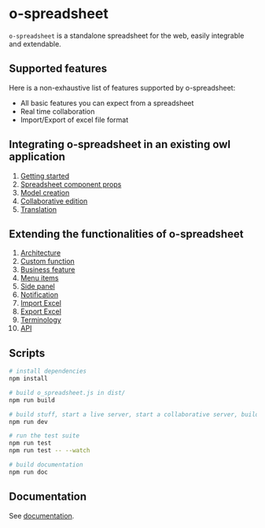 # o-spreadsheet

`o-spreadsheet` is a standalone spreadsheet for the web, easily integrable and extendable.

## Supported features

Here is a non-exhaustive list of features supported by o-spreadsheet:

- All basic features you can expect from a spreadsheet
- Real time collaboration
- Import/Export of excel file format

## Integrating o-spreadsheet in an existing owl application

1. [Getting started](doc/integrating/integration.md#getting-started)
2. [Spreadsheet component props](doc/integrating/integration.md#spreadsheet-component-props)
3. [Model creation](doc/integrating/integration.md#model-creation)
4. [Collaborative edition](doc/integrating/integration.md#collaborative-edition)
5. [Translation](doc/integrating/integration.md#translation)
<!--

- use with other UI library
- use with Typescript
  -->

## Extending the functionalities of o-spreadsheet

1. [Architecture](doc/extending/architecture.md)
2. [Custom function](doc/add_function.md)
3. [Business feature](doc/extending/business_feature.md)
4. [Menu items]()
5. [Side panel]()
6. [Notification]()
7. [Import Excel]()
8. [Export Excel](doc/extending/xlsx/xlsx_import.md)
9. [Terminology](doc/o-spreadsheet_terminology.png)
10. [API](doc/tsdoc/README.md)

## Scripts

```bash
# install dependencies
npm install

# build o_spreadsheet.js in dist/
npm run build

# build stuff, start a live server, start a collaborative server, build with --watch
npm run dev

# run the test suite
npm run test
npm run test -- --watch

# build documentation
npm run doc
```

## Documentation

See [documentation](doc/readme.md).
